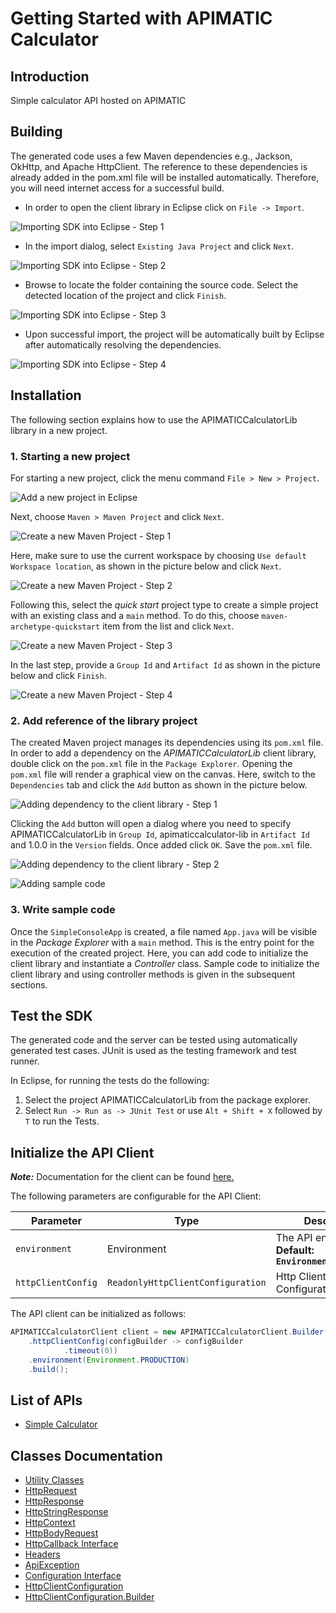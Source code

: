 
# Getting Started with APIMATIC Calculator

## Introduction

Simple calculator API hosted on APIMATIC

## Building

The generated code uses a few Maven dependencies e.g., Jackson, OkHttp,
and Apache HttpClient. The reference to these dependencies is already
added in the pom.xml file will be installed automatically. Therefore,
you will need internet access for a successful build.

* In order to open the client library in Eclipse click on `File -> Import`.

![Importing SDK into Eclipse - Step 1](https://apidocs.io/illustration/java?workspaceFolder=APIMATIC%20Calculator-Java&workspaceName=APIMATICCalculator&projectName=APIMATICCalculatorLib&rootNamespace=io.apimatic.examples&groupId=APIMATICCalculatorLib&artifactId=apimaticcalculator-lib&version=1.0.0&step=import0)

* In the import dialog, select `Existing Java Project` and click `Next`.

![Importing SDK into Eclipse - Step 2](https://apidocs.io/illustration/java?workspaceFolder=APIMATIC%20Calculator-Java&workspaceName=APIMATICCalculator&projectName=APIMATICCalculatorLib&rootNamespace=io.apimatic.examples&groupId=APIMATICCalculatorLib&artifactId=apimaticcalculator-lib&version=1.0.0&step=import1)

* Browse to locate the folder containing the source code. Select the detected location of the project and click `Finish`.

![Importing SDK into Eclipse - Step 3](https://apidocs.io/illustration/java?workspaceFolder=APIMATIC%20Calculator-Java&workspaceName=APIMATICCalculator&projectName=APIMATICCalculatorLib&rootNamespace=io.apimatic.examples&groupId=APIMATICCalculatorLib&artifactId=apimaticcalculator-lib&version=1.0.0&step=import2)

* Upon successful import, the project will be automatically built by Eclipse after automatically resolving the dependencies.

![Importing SDK into Eclipse - Step 4](https://apidocs.io/illustration/java?workspaceFolder=APIMATIC%20Calculator-Java&workspaceName=APIMATICCalculator&projectName=APIMATICCalculatorLib&rootNamespace=io.apimatic.examples&groupId=APIMATICCalculatorLib&artifactId=apimaticcalculator-lib&version=1.0.0&step=import3)

## Installation

The following section explains how to use the APIMATICCalculatorLib library in a new project.

### 1. Starting a new project

For starting a new project, click the menu command `File > New > Project`.

![Add a new project in Eclipse](https://apidocs.io/illustration/java?workspaceFolder=APIMATIC%20Calculator-Java&workspaceName=APIMATICCalculator&projectName=APIMATICCalculatorLib&rootNamespace=io.apimatic.examples&groupId=APIMATICCalculatorLib&artifactId=apimaticcalculator-lib&version=1.0.0&step=createNewProject0)

Next, choose `Maven > Maven Project` and click `Next`.

![Create a new Maven Project - Step 1](https://apidocs.io/illustration/java?workspaceFolder=APIMATIC%20Calculator-Java&workspaceName=APIMATICCalculator&projectName=APIMATICCalculatorLib&rootNamespace=io.apimatic.examples&groupId=APIMATICCalculatorLib&artifactId=apimaticcalculator-lib&version=1.0.0&step=createNewProject1)

Here, make sure to use the current workspace by choosing `Use default Workspace location`, as shown in the picture below and click `Next`.

![Create a new Maven Project - Step 2](https://apidocs.io/illustration/java?workspaceFolder=APIMATIC%20Calculator-Java&workspaceName=APIMATICCalculator&projectName=APIMATICCalculatorLib&rootNamespace=io.apimatic.examples&groupId=APIMATICCalculatorLib&artifactId=apimaticcalculator-lib&version=1.0.0&step=createNewProject2)

Following this, select the *quick start* project type to create a simple project with an existing class and a `main` method. To do this, choose `maven-archetype-quickstart` item from the list and click `Next`.

![Create a new Maven Project - Step 3](https://apidocs.io/illustration/java?workspaceFolder=APIMATIC%20Calculator-Java&workspaceName=APIMATICCalculator&projectName=APIMATICCalculatorLib&rootNamespace=io.apimatic.examples&groupId=APIMATICCalculatorLib&artifactId=apimaticcalculator-lib&version=1.0.0&step=createNewProject3)

In the last step, provide a `Group Id` and `Artifact Id` as shown in the picture below and click `Finish`.

![Create a new Maven Project - Step 4](https://apidocs.io/illustration/java?workspaceFolder=APIMATIC%20Calculator-Java&workspaceName=APIMATICCalculator&projectName=APIMATICCalculatorLib&rootNamespace=io.apimatic.examples&groupId=APIMATICCalculatorLib&artifactId=apimaticcalculator-lib&version=1.0.0&step=createNewProject4)

### 2. Add reference of the library project

The created Maven project manages its dependencies using its `pom.xml` file. In order to add a dependency on the *APIMATICCalculatorLib* client library, double click on the `pom.xml` file in the `Package Explorer`. Opening the `pom.xml` file will render a graphical view on the canvas. Here, switch to the `Dependencies` tab and click the `Add` button as shown in the picture below.

![Adding dependency to the client library - Step 1](https://apidocs.io/illustration/java?workspaceFolder=APIMATIC%20Calculator-Java&workspaceName=APIMATICCalculator&projectName=APIMATICCalculatorLib&rootNamespace=io.apimatic.examples&groupId=APIMATICCalculatorLib&artifactId=apimaticcalculator-lib&version=1.0.0&step=testProject0)

Clicking the `Add` button will open a dialog where you need to specify APIMATICCalculatorLib in `Group Id`, apimaticcalculator-lib in `Artifact Id` and 1.0.0 in the `Version` fields. Once added click `OK`. Save the `pom.xml` file.

![Adding dependency to the client library - Step 2](https://apidocs.io/illustration/java?workspaceFolder=APIMATIC%20Calculator-Java&workspaceName=APIMATICCalculator&projectName=APIMATICCalculatorLib&rootNamespace=io.apimatic.examples&groupId=APIMATICCalculatorLib&artifactId=apimaticcalculator-lib&version=1.0.0&step=testProject1)

![Adding sample code](https://apidocs.io/illustration/java?workspaceFolder=APIMATIC%20Calculator-Java&workspaceName=APIMATICCalculator&projectName=APIMATICCalculatorLib&rootNamespace=io.apimatic.examples&groupId=APIMATICCalculatorLib&artifactId=apimaticcalculator-lib&version=1.0.0&step=testProject2)

### 3. Write sample code

Once the `SimpleConsoleApp` is created, a file named `App.java` will be visible in the *Package Explorer* with a `main` method. This is the entry point for the execution of the created project.
Here, you can add code to initialize the client library and instantiate a *Controller* class. Sample code to initialize the client library and using controller methods is given in the subsequent sections.

## Test the SDK

The generated code and the server can be tested using automatically generated test cases.
JUnit is used as the testing framework and test runner.

In Eclipse, for running the tests do the following:

1. Select the project APIMATICCalculatorLib from the package explorer.
2. Select `Run -> Run as -> JUnit Test` or use `Alt + Shift + X` followed by `T` to run the Tests.

## Initialize the API Client

**_Note:_** Documentation for the client can be found [here.](/doc/client.md)

The following parameters are configurable for the API Client:

| Parameter | Type | Description |
|  --- | --- | --- |
| `environment` | Environment | The API environment. <br> **Default: `Environment.PRODUCTION`** |
| `httpClientConfig` | `ReadonlyHttpClientConfiguration` | Http Client Configuration instance. |

The API client can be initialized as follows:

```java
APIMATICCalculatorClient client = new APIMATICCalculatorClient.Builder()
    .httpClientConfig(configBuilder -> configBuilder
            .timeout(0))
    .environment(Environment.PRODUCTION)
    .build();
```

## List of APIs

* [Simple Calculator](/doc/controllers/simple-calculator.md)

## Classes Documentation

* [Utility Classes](/doc/utility-classes.md)
* [HttpRequest](/doc/http-request.md)
* [HttpResponse](/doc/http-response.md)
* [HttpStringResponse](/doc/http-string-response.md)
* [HttpContext](/doc/http-context.md)
* [HttpBodyRequest](/doc/http-body-request.md)
* [HttpCallback Interface](/doc/http-callback-interface.md)
* [Headers](/doc/headers.md)
* [ApiException](/doc/api-exception.md)
* [Configuration Interface](/doc/configuration-interface.md)
* [HttpClientConfiguration](/doc/http-client-configuration.md)
* [HttpClientConfiguration.Builder](/doc/http-client-configuration-builder.md)

